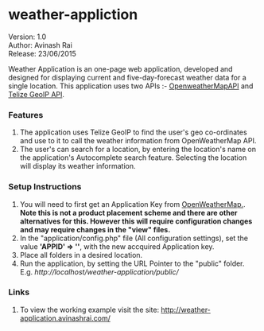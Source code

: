 # weather-appliction
Version: 1.0 <br>
Author: Avinash Rai <br>
Release: 23/06/2015 <br>

Weather Application is an one-page web application, developed and designed for displaying current and five-day-forecast weather data for a single location. This application uses two APIs :- <a href="http://openweathermap.org/api">OpenweatherMapAPI</a> and <a href="http://www.telize.com/">Telize GeoIP API</a>.

<h3>Features</h3>

1. The application uses Telize GeoIP to find the user's geo co-ordinates and use to it to call the weather information from OpenWeatherMap API.
2. The user's can search for a location, by entering the location's name on the application's Autocomplete search feature. Selecting the location will display its weather information.

<h3>Setup Instructions</h3>

1. You will need to first get an Application Key from <a href="http://openweathermap.org/api">OpenWeatherMap.</a>. <br><strong>Note this is not a product placement scheme and there are other alternatives for this. However this will require configuration changes and may require changes in the "view" files.</strong>
2. In the "application/config.php" file (All configuration settings), set the value <strong>'APPID' => ''</strong>, with the new accquired Application key.
3. Place all folders in a desired location.
4. Run the application, by setting the URL Pointer to the "public" folder. E.g. <i> http://localhost/weather-application/public/</i>

<h3>Links</h3>

1. To view the working example visit the site: <a href="http://weather-application.avinashrai.com/">http://weather-application.avinashrai.com/</a>
